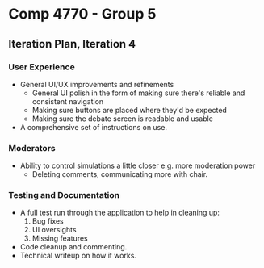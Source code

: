 Comp 4770 - Group 5
===================

## Iteration Plan, Iteration 4

### User Experience
- General UI/UX improvements and refinements
    - General UI polish in the form of making sure there's reliable and consistent navigation
    - Making sure buttons are placed where they'd be expected
    - Making sure the debate screen is readable and usable
- A comprehensive set of instructions on use.

### Moderators
- Ability to control simulations a little closer e.g. more moderation power
    - Deleting comments, communicating more with chair.
    
### Testing and Documentation
- A full test run through the application to help in cleaning up:
    1. Bug fixes
    2. UI oversights
    3. Missing features
- Code cleanup and commenting.
- Technical writeup on how it works.
